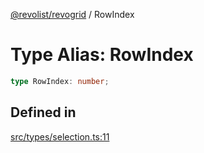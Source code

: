 [@revolist/revogrid](README.md) / RowIndex

# Type Alias: RowIndex

```ts
type RowIndex: number;
```

## Defined in

[src/types/selection.ts:11](https://github.com/revolist/revogrid/blob/2ea7abe619348281bd56e0a8ea657ffef9c19154/src/types/selection.ts#L11)
